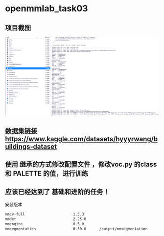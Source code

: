 # openmmlab_task03

## 项目截图
![image](project_screeshot.jpg)

## 数据集链接 https://www.kaggle.com/datasets/hyyyrwang/buildings-dataset
## 使用 继承的方式修改配置文件 ，修改voc.py 的class 和 PALETTE 的值，进行训练
## 应该已经达到了 基础和进阶的任务！


安装版本
```
mmcv-full                      1.5.3
mmdet                          2.25.0
mmengine                       0.5.0
mmsegmentation                 0.30.0      /output/mmsegmentation
```
